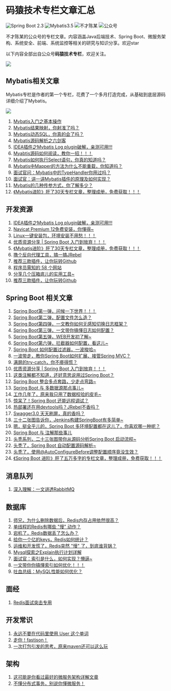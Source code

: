 码猿技术专栏文章汇总
===

![Spring Boot 2.3](https://img.shields.io/badge/Spring%20Boot-2.4-brightgreen.svg)
![Mybatis3.5](https://img.shields.io/badge/Mybatis-3.5-blue.svg)
![不才陈某](https://img.shields.io/badge/不才陈某-important.svg)
![公众号](https://img.shields.io/badge/码猿技术专栏-blue.svg)

不才陈某的公众号的专栏文章。内容涵盖Java后端技术、Spring Boot、微服务架构、系统安全、前端、系统监控等相关的研究与知识分享。欢迎star

以下内容全部出自公众号**码猿技术专栏**，欢迎关注。

![](https://gitee.com/chenjiabing666/BlogImage/raw/master/myjszl_log.png)

## Mybatis相关文章

Mybatis专栏是作者的第一个专栏，花费了一个多月打造完成，从基础到底层源码详细介绍了Mybatis。



![](https://gitee.com/chenjiabing666/Blog-file/raw/master/Mybatis%E8%BF%9B%E9%98%B6PDF/2.png)



1. [Mybatis入门之基本操作](https://mp.weixin.qq.com/s/KdrEvlShnVoYA8nr0qLSNw)
2. [Mybatis结果映射，你射准了吗？](https://mp.weixin.qq.com/s/czICR6jv1yz6adi6G3xFgQ)
3. [Mybatis动态SQL，你真的会了吗？](https://mp.weixin.qq.com/s/yuYAEXY_OGRsr0Eb3xZkog)
4. [Mybatis源码解析之六剑客](https://mp.weixin.qq.com/s/lnJx0h_4Kk6fKuhptN1cdg)
5. [IDEA插件之Mybatis Log plugin破解，亲测可用!!!](https://mp.weixin.qq.com/s/QDfrkqS9dK4zKaIePCLzqQ)
6. [Myabtis源码如何阅读，教你一招！！！](https://mp.weixin.qq.com/s/B9e-4y_jokLHtDnS0o6-7g)
7. [Mybatis如何执行Select语句，你真的知道吗？](https://mp.weixin.qq.com/s/sqRM4BWNv84qbd2Dh-2y4g)
8. [Mybatis中Mapper的方法为什么不能重载，你知道吗？](https://mp.weixin.qq.com/s/n2dCJJnQdqXkZsdyePRFeA)
9. [面试官问：Mybatis中的TypeHandler你用过吗？](https://mp.weixin.qq.com/s/KeNYrPGtVC9q23o_pVLx9g)
10. [面试官：讲一讲Mybatis插件的原理及如何实现？](https://mp.weixin.qq.com/s/-1qD7PzDVvCH0QQkqG0EXg)
11. [Mybatis的几种传参方式，你了解多少？](https://mp.weixin.qq.com/s/hnWraYNLem-yBZItTcR7vw)
12. [《Mybatis进阶》肝了30天专栏文章，整理成册，免费获取！！！](https://mp.weixin.qq.com/s/1x2G7Lqm6wd5bfrIj7nZzA)

## 开发资源

1. [IDEA插件之Mybatis Log plugin破解，亲测可用!!!](https://mp.weixin.qq.com/s/QDfrkqS9dK4zKaIePCLzqQ)
2. [Navicat Premium 12免费安装，你懂得~](https://mp.weixin.qq.com/s/4d-4xgPKvYBFX9I-ChUYDA)
3. [Linux一键安装包，环境安装不用愁！！！](https://mp.weixin.qq.com/s/fEvHd2U2pTsO1d25OnbR2g)
4. [优质资源分享 | Spring Boot 入门到放弃！！！](https://mp.weixin.qq.com/s/lFU047y3kXX13_hKYHDIeA)
5. [《Mybatis进阶》肝了30天专栏文章，整理成册，免费获取！！！](https://mp.weixin.qq.com/s/1x2G7Lqm6wd5bfrIj7nZzA)
6. [撸个反向代理工具，搞一搞JRebel](https://mp.weixin.qq.com/s/VBGoGMz0y2Y-y6NcdMcaLg)
7. [推荐三款插件，让你玩转Github](https://mp.weixin.qq.com/s/UEsrQrSLEEDXu7PqkzGHiw)
8. [程序员需知的 58 个网站](https://mp.weixin.qq.com/s?__biz=MzU3MDAzNDg1MA==&mid=2247486375&idx=1&sn=0785971e06548c48228718270b7fc5c8&chksm=fcf4d46acb835d7c0b9334b86d22b07e9cd7e5f88ed77341a3b156798b24150d60d6a79662fc&token=890958715&lang=zh_CN#rd)
9. [分享几个压箱底儿的实用工具~](https://mp.weixin.qq.com/s?__biz=MzU3MDAzNDg1MA==&mid=2247485719&idx=1&sn=a0a1b37dcc62e48cadeba0acc8e1fce1&chksm=fcf4d6dacb835fcc699261922f0cd88efe6b379a8e8edc91f8fe715665a72fe78cd5a8a3def4&token=890958715&lang=zh_CN#rd)
10. [推荐三款插件，让你玩转Github](https://mp.weixin.qq.com/s?__biz=MzU3MDAzNDg1MA==&mid=2247485605&idx=1&sn=f693079c08cb7e7316ca663e78a9248f&chksm=fcf4d768cb835e7e27fe159123c0a3c8cf177f7402e0df8154c63581a27447e0f59207edd26a&token=890958715&lang=zh_CN#rd)

## Spring Boot 相关文章

1. [Spring Boot第一弹，问候一下世界！！！](https://mp.weixin.qq.com/s?__biz=MzU3MDAzNDg1MA==&mid=2247484622&idx=1&sn=97cd8935454e621983e79137095cfc0a&chksm=fcf4db03cb83521559cb3608dd9fe531036e61bccc1b8108f36885105a033bbbff76434b22a7&token=890958715&lang=zh_CN#rd)
2. [Spring Boot第二弹，配置文件怎么造？](https://mp.weixin.qq.com/s?__biz=MzU3MDAzNDg1MA==&mid=2247484677&idx=1&sn=47c2bae9139b30d4314cfc2e62c8e7fe&chksm=fcf4dac8cb8353de4a34177700c42d81c73b2c3f0c2cd69798dc2a2f3988edd86f5ccdb25e58&token=890958715&lang=zh_CN#rd)
3. [Spring Boot第四弹，一文教你如何无感知切换日志框架？](https://mp.weixin.qq.com/s?__biz=MzU3MDAzNDg1MA==&mid=2247484742&idx=1&sn=b38695966cf6a9a314a20e080d4682b0&chksm=fcf4da8bcb83539de55471e952be01725fcb372a183251b8bdef73908fc62c92d069f4e1cc50&token=890958715&lang=zh_CN#rd)
4. [Spring Boot第三弹，一文带你搞懂日志如何配置？](https://mp.weixin.qq.com/s?__biz=MzU3MDAzNDg1MA==&mid=2247484716&idx=1&sn=04db24b54f73e7eaf72e393cc1f215a3&chksm=fcf4dae1cb8353f738b3b61d9a935e256f2f885d13dff5d6e8cff03b85a5153d4aee8fc8328e&token=890958715&lang=zh_CN#rd)
5. [Spring Boot第五弹，WEB开发初了解~](https://mp.weixin.qq.com/s?__biz=MzU3MDAzNDg1MA==&mid=2247484775&idx=1&sn=297aeda0364a926d3f27fbf4e8359d02&chksm=fcf4daaacb8353bc43242a63c0b53ffeea9eb2e4650dc24a998f5e07892f71e85aee4a4bcf59&token=890958715&lang=zh_CN#rd)
6. [Spring Boot第六弹，拦截器如何配置，看这儿~](https://mp.weixin.qq.com/s?__biz=MzU3MDAzNDg1MA==&mid=2247484803&idx=1&sn=348f3643dab108273e058dc5a720538f&chksm=fcf4da4ecb835358e68ccca8b3ae4d995db5e2b2363a64090707860a329c99284da377f44eb6&token=890958715&lang=zh_CN#rd)
7. [Spring Boot 如何配置过滤器，一波梭哈~](https://mp.weixin.qq.com/s?__biz=MzU3MDAzNDg1MA==&mid=2247484832&idx=1&sn=c65c7003077075c3c1d4213733f34195&chksm=fcf4da6dcb83537bd7b2d1d6405310f32a05610b9407bb2784fb1e919018eee0aee34d23a265&token=890958715&lang=zh_CN#rd)
8. [一波带走，教你Spring Boot如何扩展、接管Spring MVC？](https://mp.weixin.qq.com/s?__biz=MzU3MDAzNDg1MA==&mid=2247484859&idx=1&sn=9290e83ec49bfc12c82eb491131a9de4&chksm=fcf4da76cb8353600c8e337e7330b7a6e9ac34bf851f658285b3d99cfab86c617bcaf7d02d3d&token=890958715&lang=zh_CN#rd)
9. [满屏的try-catch，你不瘆得慌？](https://mp.weixin.qq.com/s?__biz=MzU3MDAzNDg1MA==&mid=2247484881&idx=1&sn=7de738f8950b2a63a549d22a49bc435e&chksm=fcf4da1ccb83530a76e52d6091a8e75f652fa2fad5f7d43b0087a5646cc87d50d3728ab327c6&token=890958715&lang=zh_CN#rd)
10. [优质资源分享 | Spring Boot 入门到放弃！！！](https://mp.weixin.qq.com/s?__biz=MzU3MDAzNDg1MA==&mid=2247484895&idx=1&sn=9049accc35f5c0843f056fa548eac357&chksm=fcf4da12cb835304d1a6ee5b730cfe2fbcb65c05bb5f719bd405d2aa3f2edf9990d2c2443181&token=890958715&lang=zh_CN#rd)
11. [这类注解都不知道，还好意思说用过Spring Boot？](https://mp.weixin.qq.com/s?__biz=MzU3MDAzNDg1MA==&mid=2247484928&idx=1&sn=3df74eebdceafa53e09a22c427c79201&chksm=fcf4d9cdcb8350dbf58a9353359f4a76985f53bb9a5346823235ba64626d80ca7a11c9f2dd1b&token=890958715&lang=zh_CN#rd)
12. [Spring Boot 整合多点套路，少走点弯路~](https://mp.weixin.qq.com/s?__biz=MzU3MDAzNDg1MA==&mid=2247484957&idx=1&sn=0ab1bd2b1ff0465df82f29d58e27b335&chksm=fcf4d9d0cb8350c6c37ab953519ee1f0677f45fdc5fdfc42ce509159b8f3f0fd47f2b731a98c&token=890958715&lang=zh_CN#rd)
13. [Spring Boot 与 多数据源那点事儿~](https://mp.weixin.qq.com/s?__biz=MzU3MDAzNDg1MA==&mid=2247485200&idx=1&sn=27b9237d4eec57807ace2306a10a84d6&chksm=fcf4d8ddcb8351cb307d1b36e2dae8a4d07b6eb65fed69c5097351c0e214c9b02d48beebd6e5&token=890958715&lang=zh_CN#rd)
14. [工作几年了，原来我只用了数据校验的皮毛~](https://mp.weixin.qq.com/s?__biz=MzU3MDAzNDg1MA==&mid=2247485436&idx=1&sn=390cf709815ec4652546184c42f5c0f0&chksm=fcf4d831cb8351279b75d724fd81ced67d5db5cb803806ee116ca2a1d136b767b5e2d8d9a8a2&token=890958715&lang=zh_CN#rd)
15. [惊呆了！Spring Boot 还能远程调试？](https://mp.weixin.qq.com/s?__biz=MzU3MDAzNDg1MA==&mid=2247485512&idx=1&sn=9a18fa59fb2f497df4c4146e886075ab&chksm=fcf4d785cb835e936a405ca4a54b0e67f2e7235ac100449eb5a04e0186d0bdd7d56546162bb3&token=890958715&lang=zh_CN#rd)
16. [热部署还在用devtools吗？JRebel不香吗？](https://mp.weixin.qq.com/s?__biz=MzU3MDAzNDg1MA==&mid=2247485582&idx=1&sn=0f22d800156d04a50f86f643900b4148&chksm=fcf4d743cb835e55bee91878d744615278d64467d9291abdc29531197b2c03f5112923f41adb&token=890958715&lang=zh_CN#rd)
17. [Swagger3.0 天天刷屏，真的香吗？](https://mp.weixin.qq.com/s?__biz=MzU3MDAzNDg1MA==&mid=2247485630&idx=1&sn=8bca978951c8e8e0c1d0eb3e12e6bade&chksm=fcf4d773cb835e65fc241be44b45f120e290f71c122fda1ee86372ebe0f5f21b63f96c907de0&token=890958715&lang=zh_CN#rd)
18. [三十二张图告诉你，Jenkins构建SpringBoot有多简单~](https://mp.weixin.qq.com/s?__biz=MzU3MDAzNDg1MA==&mid=2247485903&idx=1&sn=386ec81aa35a5e12da256078456c3221&chksm=fcf4d602cb835f14315e5e334b3cc9bdc8a18898b2beeee707274f986ade245ff9496c385fc1&token=890958715&lang=zh_CN#rd)
19. [嗯，挺全乎儿的，Spring Boot 多环境配置都在这儿了，你喜欢哪一种呢？](https://mp.weixin.qq.com/s?__biz=MzU3MDAzNDg1MA==&mid=2247485919&idx=1&sn=50a01bd1cd8fc3f8e767a09430195500&chksm=fcf4d612cb835f043a80ccf5a5f972f7880de3f38d6585a764aea4bf0c68d184eba288905975&token=890958715&lang=zh_CN#rd)
20. [Spring Boot 与 注解那些事儿](https://mp.weixin.qq.com/s?__biz=MzU3MDAzNDg1MA==&mid=2247485960&idx=1&sn=67edaf9878527278a95b186a44fc9da7&chksm=fcf4d5c5cb835cd34297d687b1615c3b1816080f08dc27a744799f4f6dac9ffd8ebcf835a0f5&token=890958715&lang=zh_CN#rd)
21. [头秃系列，二十三张图带你从源码分析Spring Boot 启动流程~](https://mp.weixin.qq.com/s?__biz=MzU3MDAzNDg1MA==&mid=2247486041&idx=1&sn=2bc98162c5e87ef217143b8e97cd9583&chksm=fcf4d594cb835c82254cf9d4cc374e04af1079deb5486bcc83c99d359444320cafac3bcc1805&token=890958715&lang=zh_CN#rd)
22. [头秃了，Spring Boot 自动配置源码解析~](https://mp.weixin.qq.com/s?__biz=MzU3MDAzNDg1MA==&mid=2247486058&idx=1&sn=18cc618c5deb0716b65dc2c394c8e09d&chksm=fcf4d5a7cb835cb183736c2bc468619b9c0e378c85476cd368e204d6bf1e47838990b5059c29&token=890958715&lang=zh_CN#rd)
23. [头秃了，使用@AutoConfigureBefore调整配置顺序竟没生效？](https://mp.weixin.qq.com/s?__biz=MzU3MDAzNDg1MA==&mid=2247486092&idx=1&sn=8c2c4fbe52de61c99cf0d53af77cd78a&chksm=fcf4d541cb835c57a8835bbaf066dc8c828b7016c14990a8422238ae5aac6f09845e80a645b8&token=890958715&lang=zh_CN#rd)
24. [《Spring Boot 进阶》肝了五万多字的专栏文章，整理成册，免费获取！！！](https://mp.weixin.qq.com/s?__biz=MzU3MDAzNDg1MA==&mid=2247486371&idx=1&sn=1d4047cf0fa6958acf35cba54fe63e21&chksm=fcf4d46ecb835d789c4e203a34d26db09388e2836b0b4a9d8f0fef03035a52ec516953be992b&token=890958715&lang=zh_CN#rd)



## 消息队列

1. [深入理解：一文讲透RabbitMQ](https://mp.weixin.qq.com/s?__biz=MzU3MDAzNDg1MA==&mid=2247486231&idx=1&sn=e3624c839e8adfec6955dafd7460a5c2&chksm=fcf4d4dacb835dcc6db4573f218e0f5dcfb6b0a4df8396f42bc4e2704b5e92d9fa983a3863ad&token=890958715&lang=zh_CN#rd)



## 数据库

1. [师兄，为什么删除数据后，Redis内存占用依然很高？](https://mp.weixin.qq.com/s?__biz=MzU3MDAzNDg1MA==&mid=2247486534&idx=1&sn=5e2d987fea438284e2d75b68dd55da7f&chksm=fcf4d38bcb835a9d17908215ee7702d1dc67c36b59f51be99011007fb0b44031d1a17dd4e875&token=890958715&lang=zh_CN#rd)
2. [单线程的Redis有哪些 "慢" 动作？](https://mp.weixin.qq.com/s?__biz=MzU3MDAzNDg1MA==&mid=2247486108&idx=1&sn=0dde4b9908c226f1d54afb3adaaa0b41&chksm=fcf4d551cb835c47fd5e27927b746c61c5e06f6e0b283d722ecdf7f30f63e9c31b90a2d0681f&scene=178&cur_album_id=1617008442685063168#rd)
3. [宕机了，Redis数据丢了怎么办？](https://mp.weixin.qq.com/s?__biz=MzU3MDAzNDg1MA==&mid=2247486180&idx=1&sn=771d80a7197f1c8fd4eddc6b5b0da2cc&chksm=fcf4d529cb835c3f92ae1437d515fce978cd331733f7a4a5816bfa6ae725ebf6826e6fd8c0f5&scene=178&cur_album_id=1617008442685063168#rd)
4. [给你一个亿的keys，Redis如何统计？](https://mp.weixin.qq.com/s?__biz=MzU3MDAzNDg1MA==&mid=2247486429&idx=1&sn=adfd270b5f4663b836b65de5603bcd0e&chksm=fcf4d410cb835d068eaa08dcbae99afada0977bda3a439d72139119caec2f7651ad2787f1aa5&scene=178&cur_album_id=1617008442685063168#rd)
5. [运维和开发慌了，Redis突然 "慢" 了，到底谁背锅？](https://mp.weixin.qq.com/s?__biz=MzU3MDAzNDg1MA==&mid=2247486544&idx=1&sn=7632120bf9516dad441a03e23b3e35ab&chksm=fcf4d39dcb835a8be3d0893bcbf6ed91393d50ffeb84314697e636a60422895fb1d2a5c74ebc&scene=178&cur_album_id=1617008442685063168#rd)
6. [Mysql探索之Explain执行计划详解](https://mp.weixin.qq.com/s?__biz=MzU3MDAzNDg1MA==&mid=2247483728&idx=1&sn=f939a54d64192fd215e8c7a519e18c48&chksm=fcf4de9dcb83578bb0193447ad1cac2d6efc8aff6f7080768c4c3baaa81c394ae6a356a070e8&token=890958715&lang=zh_CN#rd)
7. [面试官：索引是什么，如何实现？懵逼~](https://mp.weixin.qq.com/s?__biz=MzU3MDAzNDg1MA==&mid=2247483797&idx=1&sn=115e9ece81a805ece3b8c0edba3fc4cf&chksm=fcf4de58cb83574ee3e975fe8d7f6947453ccb283da21d81943307b428b0401f0662edbe3975&token=890958715&lang=zh_CN#rd)
8. [一文带你你搞懂索引如何优化！！！](https://mp.weixin.qq.com/s?__biz=MzU3MDAzNDg1MA==&mid=2247483838&idx=1&sn=8136948deed57212f1dae0e20a5ecf50&chksm=fcf4de73cb835765ff6ad340b7a7b216dfea4c4e46c4cc94a41434867f40b64e60956f5b21a0&token=890958715&lang=zh_CN#rd)
9. [吐血总结：MySQL性能如何优化？](https://mp.weixin.qq.com/s?__biz=MzU3MDAzNDg1MA==&mid=2247483871&idx=1&sn=7ad822fe810f6716f59bf997b08faa71&chksm=fcf4de12cb83570426729d7f5ce1c6be972331441d2a14038be8f3d9e68d721078faef411f7a&token=890958715&lang=zh_CN#rd)



## 面经

1. [Redis面试突击专用](https://mp.weixin.qq.com/s?__biz=MzU3MDAzNDg1MA==&mid=2247486371&idx=2&sn=f5bab9041f85a84143fc579d7e6be80a&chksm=fcf4d46ecb835d78eef380cd0db3e07735bc3e691adecea496f838c3c924b5e4905d80b9bab8&token=890958715&lang=zh_CN#rd)



## 开发常识

1. [永远不要在代码里使用 User 这个单词](https://mp.weixin.qq.com/s?__biz=MzU3MDAzNDg1MA==&mid=2247486375&idx=2&sn=9bbe22c31a64eb67931374bdd824e5de&chksm=fcf4d46acb835d7ccd1a314597c3441c2250fc0d20a8f95b11746f714285822f290041622a09&token=890958715&lang=zh_CN#rd)
2. [走你！fastjson！](https://mp.weixin.qq.com/s?__biz=MzU3MDAzNDg1MA==&mid=2247486429&idx=2&sn=80a70ced44bda92af9f57a5df00e1947&chksm=fcf4d410cb835d063ea1f356da9303f076feb52f36a3aa72adc924eae576ce66e551569d9c77&token=890958715&lang=zh_CN#rd)
3. [一次打包引发的思考，原来maven还可以这么玩](https://mp.weixin.qq.com/s?__biz=MzU3MDAzNDg1MA==&mid=2247485752&idx=1&sn=615f97bd9d161a87f309261c665397b4&chksm=fcf4d6f5cb835fe3644fc840a41d18d36bb1a98cd5881c96cc32633b79e389f8b173709cd4c0&token=890958715&lang=zh_CN#rd)



## 架构

1. [这可能是你看过最好的微服务架构详解文章](https://mp.weixin.qq.com/s?__biz=MzU3MDAzNDg1MA==&mid=2247486340&idx=1&sn=99010f44720116ea59eb81350823b87a&chksm=fcf4d449cb835d5fec606eb991687f7d82b7a2e629a79cd5eec89a698ef7764a034c24743a64&token=890958715&lang=zh_CN#rd)
2. [不懂分布式事务，别说你懂微服务！](https://mp.weixin.qq.com/s?__biz=MzU3MDAzNDg1MA==&mid=2247486210&idx=1&sn=0fb4ad670032b1f933c090eda4763f57&chksm=fcf4d4cfcb835dd9a47d6e446db4d94539017e23c4578146d7fc1a731be000431cb9612256b7&token=890958715&lang=zh_CN#rd)

